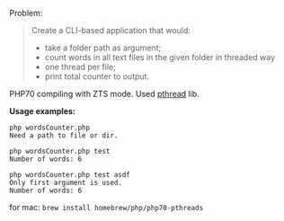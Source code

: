 Problem:

> Create a CLI-based application that would:
> - take a folder path as argument;
> - count words in all text files in the given folder in threaded way 
> - one thread per file;
> - print total counter to output.

PHP70 compiling with ZTS mode. Used [pthread](http://php.net/manual/en/book.pthreads.php) lib.

**Usage examples:**

<pre><code>php wordsCounter.php
Need a path to file or dir.</code></pre>

<pre><code>php wordsCounter.php test
Number of words: 6</code></pre>

<pre><code>php wordsCounter.php test asdf
Only first argument is used.
Number of words: 6</code></pre>

for mac: `brew install homebrew/php/php70-pthreads`